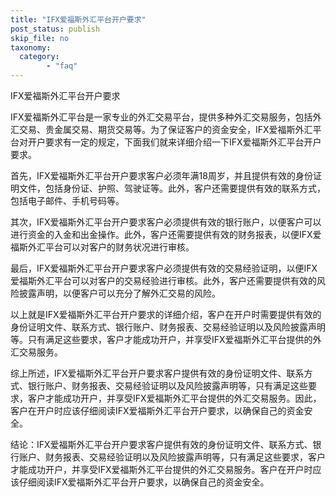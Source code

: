 ```yaml
---
title: "IFX爱福斯外汇平台开户要求"
post_status: publish
skip_file: no
taxonomy:
  category:
        - "faq"
---
```


IFX爱福斯外汇平台开户要求

IFX爱福斯外汇平台是一家专业的外汇交易平台，提供多种外汇交易服务，包括外汇交易、贵金属交易、期货交易等。为了保证客户的资金安全，IFX爱福斯外汇平台对开户要求有一定的规定，下面我们就来详细介绍一下IFX爱福斯外汇平台开户要求。

首先，IFX爱福斯外汇平台开户要求客户必须年满18周岁，并且提供有效的身份证明文件，包括身份证、护照、驾驶证等。此外，客户还需要提供有效的联系方式，包括电子邮件、手机号码等。

其次，IFX爱福斯外汇平台开户要求客户必须提供有效的银行账户，以便客户可以进行资金的入金和出金操作。此外，客户还需要提供有效的财务报表，以便IFX爱福斯外汇平台可以对客户的财务状况进行审核。

最后，IFX爱福斯外汇平台开户要求客户必须提供有效的交易经验证明，以便IFX爱福斯外汇平台可以对客户的交易经验进行审核。此外，客户还需要提供有效的风险披露声明，以便客户可以充分了解外汇交易的风险。

以上就是IFX爱福斯外汇平台开户要求的详细介绍，客户在开户时需要提供有效的身份证明文件、联系方式、银行账户、财务报表、交易经验证明以及风险披露声明等。只有满足这些要求，客户才能成功开户，并享受IFX爱福斯外汇平台提供的外汇交易服务。

综上所述，IFX爱福斯外汇平台开户要求客户提供有效的身份证明文件、联系方式、银行账户、财务报表、交易经验证明以及风险披露声明等，只有满足这些要求，客户才能成功开户，并享受IFX爱福斯外汇平台提供的外汇交易服务。因此，客户在开户时应该仔细阅读IFX爱福斯外汇平台开户要求，以确保自己的资金安全。

结论：IFX爱福斯外汇平台开户要求客户提供有效的身份证明文件、联系方式、银行账户、财务报表、交易经验证明以及风险披露声明等，只有满足这些要求，客户才能成功开户，并享受IFX爱福斯外汇平台提供的外汇交易服务。客户在开户时应该仔细阅读IFX爱福斯外汇平台开户要求，以确保自己的资金安全。
